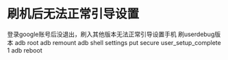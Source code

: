 # 刷机后无法正常引导设置
登录google账号后没退出，刷入其他版本无法正常引导设置手机
刷userdebug版本
adb root
adb remount
adb shell settings put secure user_setup_complete 1
adb reboot
